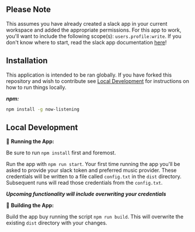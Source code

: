## Please Note

This assumes you have already created a slack app in your current workspace and added the appropriate permissions. For this app to work, you'll want to include the following scope(s): `users.profile:write`. If you don't know where to start, read the slack app documentation [here](https://api.slack.com/start/apps)!

## Installation

This application is intended to be ran globally. If you have forked this repository and wish to contribute see [Local Development](#local-development) for instructions on how to run things locally.

***npm:*** 
```bash
npm install -g now-listening
```
## Local Development

🏃 **Running the App:**

Be sure to run `npm install` first and foremost.

Run the app with `npm run start`. Your first time running the app you'll be asked to provide your slack token and preferred music provider. These credentials will be written to a file called `config.txt` in the `dist` directory. Subsequent runs will read those credentials from the `config.txt`.

***Upcoming functionality will include overwriting your credentials***

🔨 **Building the App:**

Build the app buy running the script `npm run build`. This will overwrite the existing `dist` directory with your changes.
